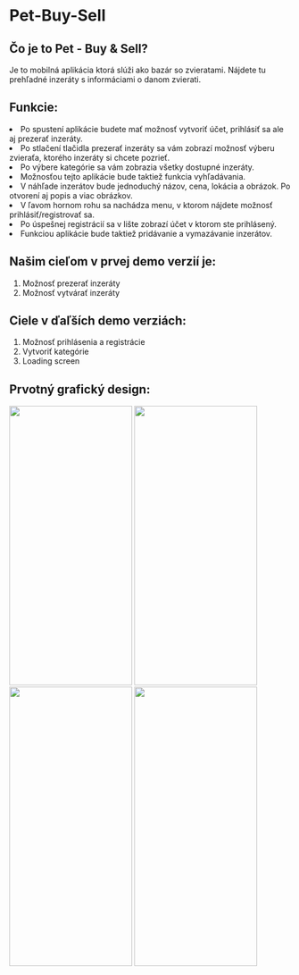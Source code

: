 # Pet-Buy-Sell
## Čo je to Pet - Buy & Sell?
Je to mobilná aplikácia ktorá slúži ako bazár so zvieratami. Nájdete tu prehľadné inzeráty s informáciami o danom zvierati. 

## Funkcie:
<li>Po spustení aplikácie budete mať možnosť vytvoriť účet, prihlásiť sa ale aj prezerať inzeráty.</li>
<li>Po stlačení tlačidla prezerať inzeráty sa vám zobrazí možnosť výberu zvieraťa, ktorého inzeráty si chcete pozrieť.</li>
<li>Po výbere kategórie sa vám zobrazia všetky dostupné inzeráty.</li>
<li>Možnosťou tejto aplikácie bude taktiež funkcia vyhľadávania.</li>
<li>V náhľade inzerátov bude jednoduchý názov, cena, lokácia a obrázok. Po otvorení aj popis a viac obrázkov.</li>
<li>V ľavom hornom rohu sa nachádza menu, v ktorom nájdete možnosť prihlásiť/registrovať sa.</li>
<li>Po úspešnej registrácií sa v lište zobrazí účet v ktorom ste prihlásený.</li>
<li>Funkciou aplikácie bude taktiež pridávanie a vymazávanie inzerátov.</li>

## Našim cieľom v prvej demo verzií je:
1. Možnosť prezerať inzeráty
2. Možnosť vytvárať inzeráty

## Ciele v ďaľších demo verziách:
1. Možnosť prihlásenia a registrácie
2. Vytvoriť kategórie
3. Loading screen


## Prvotný grafický design:
<img src="https://user-images.githubusercontent.com/90966501/155671323-19004822-6569-4ebc-90dd-a3823432901b.png" 
     width="220" 
     height="500" />
<img src="https://user-images.githubusercontent.com/90966501/155671243-14eab692-db1a-48fe-912e-14855165717f.png" 
     width="220" 
     height="500" />
<img src="https://user-images.githubusercontent.com/90966501/155671018-b01e7920-da3b-4f0f-9a3f-f8abfdb3aed1.png" 
     width="220" 
     height="500" />
<img src="https://user-images.githubusercontent.com/90966501/155670842-2784abc5-748c-4137-b73e-9dd52781b57c.png" 
     width="220" 
     height="500" />





